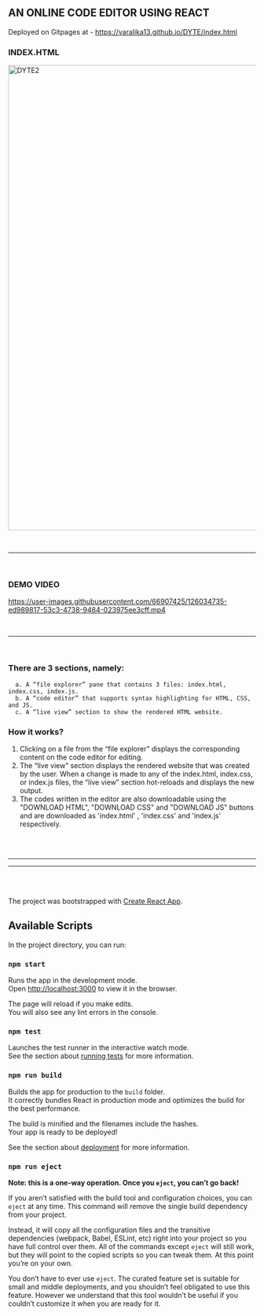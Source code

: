 ## AN ONLINE CODE EDITOR USING REACT
Deployed on Gitpages at - https://varalika13.github.io/DYTE/index.html

### INDEX.HTML
<img width="947" alt="DYTE2" src="https://user-images.githubusercontent.com/66907425/126041880-ba398dfc-693b-456f-bb79-1a3930e7a863.PNG">


<br> <hr> <br>



### DEMO VIDEO
 https://user-images.githubusercontent.com/66907425/126034735-ed989817-53c3-4738-9484-023975ee3cff.mp4
 
 <br> <hr> <br>
 
 
 ### There are 3 sections, namely:
      a. A “file explorer” pane that contains 3 files: index.html, index.css, index.js. 
      b. A “code editor” that supports syntax highlighting for HTML, CSS, and JS.
      c. A “live view” section to show the rendered HTML website.
      
 ### How it works?
  1. Clicking on a file from the “file explorer” displays the corresponding content on
     the code editor for editing.
  2. The “live view” section displays the rendered website that was created by the
     user. When a change is made to any of the index.html, index.css, or index.js files,
     the “live view” section hot-reloads and displays the new output.
  3. The codes written in the editor are also downloadable using the "DOWNLOAD HTML", "DOWNLOAD CSS" and "DOWNLOAD JS" buttons 
     and are downloaded as 'index.html' , 'index.css' and 'index.js' respectively.
  
  <br> <br> <hr> <hr> <br> <br>
  
The project was bootstrapped with [Create React App](https://github.com/facebook/create-react-app).

## Available Scripts

In the project directory, you can run:

### `npm start`

Runs the app in the development mode.<br />
Open [http://localhost:3000](http://localhost:3000) to view it in the browser.

The page will reload if you make edits.<br />
You will also see any lint errors in the console.

### `npm test`

Launches the test runner in the interactive watch mode.<br />
See the section about [running tests](https://facebook.github.io/create-react-app/docs/running-tests) for more information.

### `npm run build`

Builds the app for production to the `build` folder.<br />
It correctly bundles React in production mode and optimizes the build for the best performance.

The build is minified and the filenames include the hashes.<br />
Your app is ready to be deployed!

See the section about [deployment](https://facebook.github.io/create-react-app/docs/deployment) for more information.

### `npm run eject`

**Note: this is a one-way operation. Once you `eject`, you can’t go back!**

If you aren’t satisfied with the build tool and configuration choices, you can `eject` at any time. This command will remove the single build dependency from your project.

Instead, it will copy all the configuration files and the transitive dependencies (webpack, Babel, ESLint, etc) right into your project so you have full control over them. All of the commands except `eject` will still work, but they will point to the copied scripts so you can tweak them. At this point you’re on your own.

You don’t have to ever use `eject`. The curated feature set is suitable for small and middle deployments, and you shouldn’t feel obligated to use this feature. However we understand that this tool wouldn’t be useful if you couldn’t customize it when you are ready for it.


  
